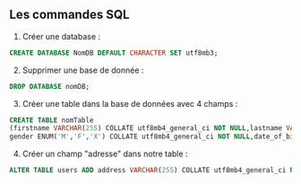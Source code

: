 ## Les commandes SQL
1. Créer une database :
```SQL
CREATE DATABASE NomDB DEFAULT CHARACTER SET utf8mb3;
```
2. Supprimer une base de donnée :
```SQL
DROP DATABASE nomDB;
```
3. Créer une table dans la base de données avec 4 champs :
```SQL
CREATE TABLE nomTable
(firstname VARCHAR(255) COLLATE utf8mb4_general_ci NOT NULL,lastname VARCHAR(255) COLLATE utf8mb4_general_ci NOT NULL,
gender ENUM('M','F','X') COLLATE utf8mb4_general_ci NOT NULL,date_of_birth DATE NOT NULL ) ENGINE = InnoDB;
```
4. Créer un champ "adresse" dans notre table :
```SQL
ALTER TABLE users ADD address VARCHAR(255) COLLATE utf8mb4_general_ci NOT NULL ; 
```
